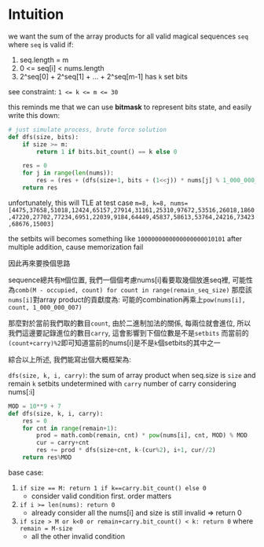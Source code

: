 # Intuition

we want the sum of the array products for all valid magical sequences `seq` where `seq` is valid if:

1. seq.length = m
2. 0 <= seq[i] < nums.length
3. 2^seq[0] + 2^seq[1] + ... + 2^seq[m-1] has `k` set bits

see constraint: `1 <= k <= m <= 30`

this reminds me that we can use **bitmask** to represent bits state, and easily write this down:

```py
# just simulate process, brute force solution
def dfs(size, bits):
    if size >= m:
        return 1 if bits.bit_count() == k else 0

    res = 0
    for j in range(len(nums)):
        res = (res + (dfs(size+1, bits + (1<<j)) * nums[j] % 1_000_000_007)) % 1_000_000_007
    return res
```

unfortunately, this will TLE at test case `m=8, k=8, nums=[4475,37658,51018,12424,65157,27914,31161,25310,97672,53516,26018,1860,47220,27702,77234,6951,22039,9184,64449,45837,58613,53764,24216,73423,68676,15003]`

the setbits will becomes something like `1000000000000000000010101` after multiple addition, cause memorization fail

因此再來要換個思路

sequence總共有`M`個位置, 我們一個個考慮nums[i]看要取幾個放進seq裡, 可能性為`comb(M - occupied, count) for count in range(remain_seq_size)`
那麼該`nums[i]`對array product的貢獻度為: 可能的combination再乘上`pow(nums[i], count, 1_000_000_007)`

那麼對於當前我們取的數目`count`, 由於二進制加法的關係, 每兩位就會進位, 所以我們這邊要記錄進位的數目`carry`, 這會影響到下個位數是不是`setbits`
而當前的`(count+carry)%2`即可知道當前的nums[i]是不是`k`個setbits的其中之一

綜合以上所述, 我們能寫出個大概框架為:

`dfs(size, k, i, carry)`: the sum of array product when seq.size is `size` and remain `k` setbits undetermined with `carry` number of carry considering nums[:i]

```py
MOD = 10**9 + 7
def dfs(size, k, i, carry):    
    res = 0
    for cnt in range(remain+1):
        prod = math.comb(remain, cnt) * pow(nums[i], cnt, MOD) % MOD
        cur = carry+cnt
        res += prod * dfs(size+cnt, k-(cur%2), i+1, cur//2)
    return res%MOD
```

base case:

1. `if size == M: return 1 if k==carry.bit_count() else 0`
   - consider valid condition first. order matters
2. `if i >= len(nums): return 0`
   - already consider all the nums[i] and size is still invalid => return 0
3. `if size > M or k<0 or remain+carry.bit_count() < k: return 0` where `remain = M-size`
   - all the other invalid condition